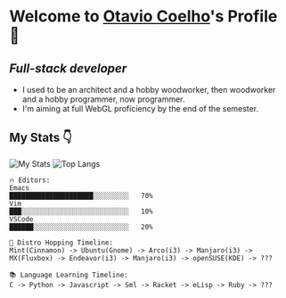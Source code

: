 # Welcome to [Otavio Coelho](https://www.github.com/0tt049)'s Profile 🚀

## *Full-stack developer*

- I used to be an architect and a hobby woodworker, then woodworker and a hobby programmer, now programmer. 
- I'm aiming at full WebGL proficiency by the end of the semester.

## My Stats 👇

![My Stats](https://github-readme-stats.anuraghazra1.vercel.app/api?username=0tt049&show_icon=true&include_all_commits=true&theme=dark#gh_dark_mode_only)
![Top Langs](https://github-readme-stats.vercel.app/api/top-langs/?username=0tt049&langs_count=10&layout=compact&theme=dark#gh_dark_mode_only)

```text
🔥 Editors:
Emacs
█████████████████████░░░░░░░░░   70%
Vim
███░░░░░░░░░░░░░░░░░░░░░░░░░░░   10%
VSCode
██████░░░░░░░░░░░░░░░░░░░░░░░░   20%

🦗 Distro Hopping Timeline:
Mint(Cinnamon) -> Ubuntu(Gnome) -> Arco(i3) -> Manjaro(i3) -> MX(Fluxbox) -> Endeavor(i3) -> Manjaro(i3) -> openSUSE(KDE) -> ???

📚 Language Learning Timeline:
C -> Python -> Javascript -> Sml -> Racket -> eLisp -> Ruby -> ???
```
